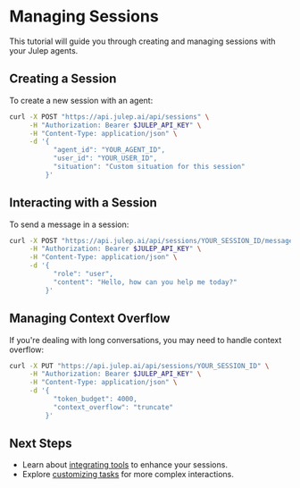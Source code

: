 # Managing Sessions

This tutorial will guide you through creating and managing sessions with your Julep agents.

## Creating a Session

To create a new session with an agent:

```bash
curl -X POST "https://api.julep.ai/api/sessions" \
     -H "Authorization: Bearer $JULEP_API_KEY" \
     -H "Content-Type: application/json" \
     -d '{
           "agent_id": "YOUR_AGENT_ID",
           "user_id": "YOUR_USER_ID",
           "situation": "Custom situation for this session"
         }'
```

## Interacting with a Session

To send a message in a session:

```bash
curl -X POST "https://api.julep.ai/api/sessions/YOUR_SESSION_ID/messages" \
     -H "Authorization: Bearer $JULEP_API_KEY" \
     -H "Content-Type: application/json" \
     -d '{
           "role": "user",
           "content": "Hello, how can you help me today?"
         }'
```

## Managing Context Overflow

If you're dealing with long conversations, you may need to handle context overflow:

```bash
curl -X PUT "https://api.julep.ai/api/sessions/YOUR_SESSION_ID" \
     -H "Authorization: Bearer $JULEP_API_KEY" \
     -H "Content-Type: application/json" \
     -d '{
           "token_budget": 4000,
           "context_overflow": "truncate"
         }'
```

## Next Steps

- Learn about [integrating tools](./integrating_tools.md) to enhance your sessions.
- Explore [customizing tasks](../how-to-guides/customizing_tasks.md) for more complex interactions.